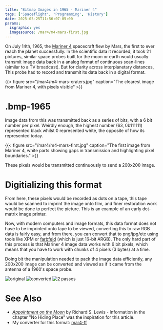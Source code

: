 ```yaml
---
title: "Bitmap Images in 1965 - Mariner 4"
tags: ['Spaceflight', 'Programming', 'History']
date: 2025-05-25T11:56:07-05:00
params:
  isgraphic: yes
  imagesource: /mar4/m4-mars-first.jpg
---
```

On July 14th, 1965, the [Mariner 4](https://en.wikipedia.org/wiki/Mariner_4) spacecraft flew by Mars, the first
to ever reach the planet successfully. In the scientific data it recorded, it took 21 pictures, similar space
probes built for the moon or earth would usually transmit image data back in a analog format of continuous
scan-lines (similar to a TV broadcast). But for clarity across interplanetary distances, This probe had
to record and transmit its data back in a digital format.

{{< figure src="/mar4/m4-mars-craters.jpg" caption="The clearest image from Mariner 4, with pixels visible" >}}

# .bmp-1965

Image data from this was transmitted back as a series of bits, with a 6 bit number per pixel.
Weirdly enough, the highest number (63, 0b111111) represented black whilst 0 represented white,
the opposite of how its represented today.

{{< figure src="/mar4/m4-mars-first.jpg" caption="The first image from Mariner 4, white parts showing gaps in transmission and highlighting pixel boundaries." >}}

These pixels would be transmitted continuously to send a 200x200 image.

# Digitializing this format

From here, these pixels would be recorded as dots on a tape, this tape would
be scanned to imprint the image onto film, and finer restoration work would
be done to perfect the picture. This is an example of an early dot-matrix
image printer.

Now, with modern computers and image formats, this data format does not
have to be imprinted onto tape to be viewed, converting this to raw
RGB data is fairly easy, and from there, you can convert that to
png/jpg/etc using tools like XPM or [farbfeld](https://tools.suckless.org/farbfeld/)
(which is just 16-bit ARGB). The only hard part of this process is
that Mariner 4 image data works with 6 bit pixels, which means that
you have to work with chunks of 4 pixels (3 bytes) at a time.

Doing bit the manipulation needed to pack the image data efficiently,
any 200x200 image can be converted and viewed as if it came from the
antenna of a 1960's space probe.

![original](/mar4/original-mar4.png)
![converted](/mar4/1pass.png)
![2 passes](/mar4/2pass.png)

# See Also

* [*Appointment on the Moon*](https://openlibrary.org/books/OL5614703M/Appointment_on_the_Moon) by Richard S. Lewis - Information in the chapter "No Hiding Place" was the inspiration for this article.
* My converter for this format: [mar4-ff](https://github.com/oliverkwebb/mar4-ff)
